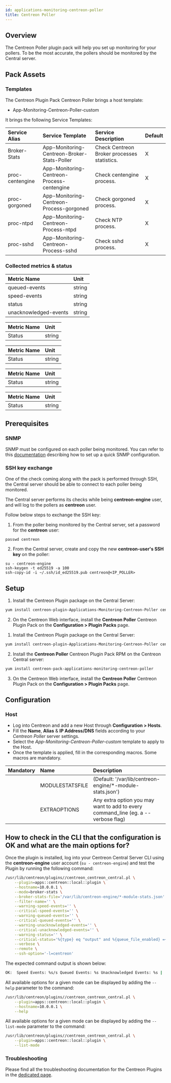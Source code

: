 ```yaml
---
id: applications-monitoring-centreon-poller
title: Centreon Poller
---
```


## Overview

The Centreon Poller plugin pack will help you set up monitoring for your pollers. To be the most accurate, the pollers should be monitored by the Central server. 

## Pack Assets

### Templates

The Centreon Plugin Pack Centreon Poller brings a host template:

* App-Monitoring-Centreon-Poller-custom

It brings the following Service Templates:

| Service Alias   | Service Template                            | Service Description                         | Default |
| :-------------- | :------------------------------------------ | :------------------------------------------ | :------ |
| Broker-Stats    | App-Monitoring-Centreon-Broker-Stats-Poller | Check Centreon Broker processes statistics. | X       |
| proc-centengine | App-Monitoring-Centreon-Process-centengine  | Check centengine process.                   | X       |
| proc-gorgoned   | App-Monitoring-Centreon-Process-gorgoned    | Check gorgoned process.                     | X       |
| proc-ntpd       | App-Monitoring-Centreon-Process-ntpd        | Check NTP process.                          | X       |
| proc-sshd       | App-Monitoring-Centreon-Process-sshd        | Check sshd process.                         | X       |

### Collected metrics & status

<!--DOCUSAURUS_CODE_TABS-->

<!--Broker-Stats-->

| Metric Name           | Unit   |
| :-------------------- | :----- |
| queued-events         | string |
| speed-events          | string |
| status                | string |
| unacknowledged-events | string |

<!--proc-centegine-->

| Metric Name | Unit   |
| :---------- | :----- |
| Status      | string |

<!--proc-gorgoned-->

| Metric Name | Unit   |
| :---------- | :----- |
| Status      | string |

<!--proc-ntpd-->

| Metric Name | Unit   |
| :---------- | :----- |
| Status      | string |

<!--proc-sshd-->

| Metric Name | Unit   |
| :---------- | :----- |
| Status      | string |

<!--END_DOCUSAURUS_CODE_TABS-->

## Prerequisites

### SNMP

SNMP must be configured on each poller being monitored. You can refer to this [documentation](operatingsystems-linux-snmp#prerequisites) describing how to set up a quick SNMP configuration.

### SSH key exchange

One of the check coming along with the pack is performed through SSH, the Central server should be able to connect to each poller being monitored.

The Central server performs its checks while being **centreon-engine** user, and will log to the pollers as **centreon** user.

Follow below steps to exchange the SSH key:

1. From the poller being monitored by the Central server, set a password for the **centreon** user: 

```
passwd centreon
```

2. From the Central server, create and copy the new **centreon-user's SSH key** on the poller: 

```
su - centreon-engine
ssh-keygen -t ed25519 -a 100
ssh-copy-id -i ~/.ssh/id_ed25519.pub centreon@<IP_POLLER>
```

## Setup

<!--DOCUSAURUS_CODE_TABS-->

<!--Online License-->

1. Install the Centreon Plugin package on the Central Server:

```bash
yum install centreon-plugin-Applications-Monitoring-Centreon-Poller centreon-plugin-Operatingsystems-Linux-Snmp
```

2. On the Centreon Web interface, install the **Centreon Poller** Centreon Plugin Pack on the **Configuration > Plugin Packs** page.

<!--Offline License-->

1. Install the Centreon Plugin package on the Central Server:

```bash
yum install centreon-plugin-Applications-Monitoring-Centreon-Poller centreon-plugin-Operatingsystems-Linux-Snmp
```

2. Install the **Centreon Poller** Centreon Plugin Pack RPM on the Centreon Central server:

 ```bash
yum install centreon-pack-applications-monitoring-centreon-poller
 ```

3. On the Centreon Web interface, install the **Centreon Poller** Centreon Plugin Pack on the **Configuration > Plugin Packs** page.

<!--END_DOCUSAURUS_CODE_TABS-->

## Configuration

### Host

* Log into Centreon and add a new Host through **Configuration > Hosts**.
* Fill the **Name**, **Alias** & **IP Address/DNS** fields according to your *Centreon Poller* server settings.
* Select the *App-Monitoring-Centreon-Poller-custom* template to apply to the Host.
* Once the template is applied, fill in the corresponding macros. Some macros are mandatory.

| Mandatory | Name            | Description                                                  |
| :-------- | :-------------- | :----------------------------------------------------------- |
|           | MODULESTATSFILE | (Default: '/var/lib/centreon-engine/*-module-stats.json')    |
|           | EXTRAOPTIONS    | Any extra option you may want to add to every command\_line (eg. a --verbose flag) |

## How to check in the CLI that the configuration is OK and what are the main options for? 

Once the plugin is installed, log into your Centreon Central Server CLI using the **centreon-engine** user account (`su - centreon-engine`) and test the Plugin by running the following 
command:

```bash
/usr/lib/centreon/plugins//centreon_centreon_central.pl \
    --plugin=apps::centreon::local::plugin \
    --hostname=10.0.0.1 \
    --mode=broker-stats \
    --broker-stats-file='/var/lib/centreon-engine/*-module-stats.json' \
    --filter-name='' \
    --warning-speed-events='' \
    --critical-speed-events='' \
    --warning-queued-events='' \
    --critical-queued-events='' \
    --warning-unacknowledged-events='' \
    --critical-unacknowledged-events='' \
    --warning-status='' \
    --critical-status='%{type} eq "output" and %{queue_file_enabled} =~ /true/i' \
    --verbose \
    --remote \
    --ssh-option='-l=centreon'
```

The expected command output is shown below:

```bash
OK:  Speed Events: %s/s Queued Events: %s Unacknowledged Events: %s | 
```

All available options for a given mode can be displayed by adding the 
`--help` parameter to the command:

```bash
/usr/lib/centreon/plugins//centreon_centreon_central.pl \
    --plugin=apps::centreon::local::plugin \
    --hostname=10.0.0.1 \
    --help
```

All available options for a given mode can be displayed by adding the 
`--list-mode` parameter to the command:

```bash
/usr/lib/centreon/plugins//centreon_centreon_central.pl \
    --plugin=apps::centreon::local::plugin \
    --list-mode
```

### Troubleshooting

Please find all the troubleshooting documentation for the Centreon Plugins in the [dedicated page](../tutorials/troubleshooting-plugins).